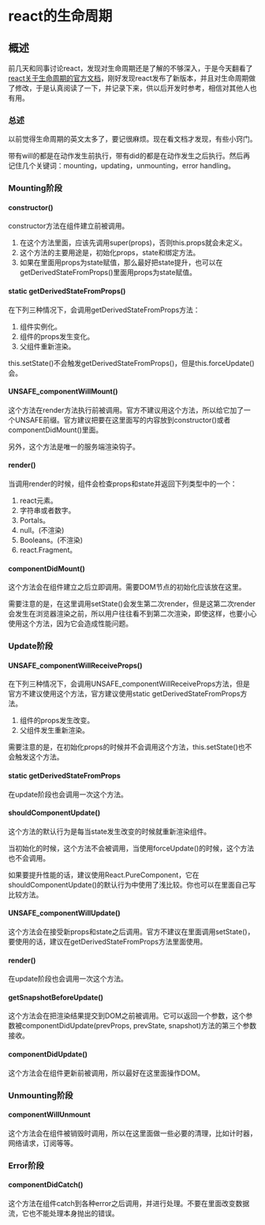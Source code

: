 # react的生命周期

## 概述

前几天和同事讨论react，发现对生命周期还是了解的不够深入，于是今天翻看了[react关于生命周期的官方文档](https://reactjs.org/docs/react-component.html)，刚好发现react发布了新版本，并且对生命周期做了修改，于是认真阅读了一下，并记录下来，供以后开发时参考，相信对其他人也有用。

### 总述

以前觉得生命周期的英文太多了，要记很麻烦。现在看文档才发现，有些小窍门。

带有will的都是在动作发生前执行，带有did的都是在动作发生之后执行。然后再记住几个关键词：mounting，updating，unmounting，error handling。

### Mounting阶段

#### constructor()

constructor方法在组件建立前被调用。
1. 在这个方法里面，应该先调用super(props)，否则this.props就会未定义。
2. 这个方法的主要用途是，初始化props，state和绑定方法。
3. 如果在里面用props为state赋值，那么最好把state提升，也可以在getDerivedStateFromProps()里面用props为state赋值。

#### static getDerivedStateFromProps()

在下列三种情况下，会调用getDerivedStateFromProps方法：
1. 组件实例化。
2. 组件的props发生变化。
3. 父组件重新渲染。

this.setState()不会触发getDerivedStateFromProps()，但是this.forceUpdate()会。

#### UNSAFE_componentWillMount()

这个方法在render方法执行前被调用。官方不建议用这个方法，所以给它加了一个UNSAFE前缀。官方建议把要在这里面写的内容放到constructor()或者componentDidMount()里面。

另外，这个方法是唯一的服务端渲染钩子。

#### render()

当调用render的时候，组件会检查props和state并返回下列类型中的一个：
1. react元素。
2. 字符串或者数字。
3. Portals。
4. null。(不渲染)
5. Booleans。(不渲染)
6. react.Fragment。

#### componentDidMount()

这个方法会在组件建立之后立即调用。需要DOM节点的初始化应该放在这里。

需要注意的是，在这里调用setState()会发生第二次render，但是这第二次render会发生在浏览器渲染之前，所以用户往往看不到第二次渲染，即使这样，也要小心使用这个方法，因为它会造成性能问题。

### Update阶段

#### UNSAFE_componentWillReceiveProps()

在下列三种情况下，会调用UNSAFE_componentWillReceiveProps方法，但是官方不建议使用这个方法，官方建议使用static getDerivedStateFromProps方法。
1. 组件的props发生改变。
2. 父组件发生重新渲染。

需要注意的是，在初始化props的时候并不会调用这个方法，this.setState()也不会触发这个方法。

#### static getDerivedStateFromProps

在update阶段也会调用一次这个方法。

#### shouldComponentUpdate()

这个方法的默认行为是每当state发生改变的时候就重新渲染组件。

当初始化的时候，这个方法不会被调用，当使用forceUpdate()的时候，这个方法也不会调用。

如果要提升性能的话，建议使用React.PureComponent，它在shouldComponentUpdate()的默认行为中使用了浅比较。你也可以在里面自己写比较方法。

#### UNSAFE_componentWillUpdate()

这个方法会在接受新props和state之后调用。官方不建议在里面调用setState()，要使用的话，建议在getDerivedStateFromProps方法里面使用。

#### render()

在update阶段也会调用一次这个方法。

#### getSnapshotBeforeUpdate()

这个方法会在把渲染结果提交到DOM之前被调用。它可以返回一个参数，这个参数被componentDidUpdate(prevProps, prevState, snapshot)方法的第三个参数接收。

#### componentDidUpdate()

这个方法会在组件更新前被调用，所以最好在这里面操作DOM。

### Unmounting阶段

#### componentWillUnmount

这个方法会在组件被销毁时调用，所以在这里面做一些必要的清理，比如计时器，网络请求，订阅等等。

### Error阶段

#### componentDidCatch()

这个方法在组件catch到各种error之后调用，并进行处理。不要在里面改变数据流，它也不能处理本身抛出的错误。















